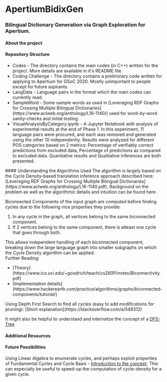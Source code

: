 

# ApertiumBidixGen

### Bilingual Dictionary Generation via Graph Exploration for Apertium.

#### About the project

#### Repository Structure
<ul>
<li>Codes - The directory contains the main codes (in C++) written for the project. More details are available in it's README file.
<li>Coding Challenge - The directory contains a preliminary code written for applying to Apertium for GSoC 2020. Mostly unimportant to people except for future aspirants.
<li>LangData - Language pairs in the format which the main codes can currently read.
<li>SampleWord - Some sample words as used in [Leveraging RDF Graphs for Crossing Multiple Bilingual Dictionaries](https://www.aclweb.org/anthology/L16-1140/) used for word-by-word sanity-checks and initial testing.
<li>VisualAnalysisByCategory.ipynb - A Jupyter Notebook with analysis of experimental results at the end of Phase 1. In this experiment, 11 language pairs were procured, and each was removed and generated using the other 10 independently. Results were analyzed for different POS categories based on 2 metrics: Percentage of verifiably correct predictions from excluded data, Percentage of predictions as compared to excluded data. Quantiative results and Qualitative inferences are both presented.
</ul>
#### Understanding the Algorithms Used
The algorithm is largely based on the Cycle Density-based translation inference approach described here: [Leveraging  RDF  Graphs for Crossing Multiple Bilingual Dictionaries](https://www.aclweb.org/anthology/L16-1140.pdf). Background on the problem as well as the algorithmic details and intuition can be found here.

Biconnected Components of the input graph are computed before finding cycles due to the following nice properties they provide:
<ol>
<li> In any cycle in the graph, all vertices belong to the same biconnected component.
<li> If 2 vertices belong to the same component, there is atleast one cycle that goes through both.
</ol>
This allows independent handling of each biconnected component, breaking down the large language graph into smaller subgraphs on which the Cycle Density algorithm can be applied.<br>
Further Reading:
<ul>
<li>[Theory](https://www.ics.uci.edu/~goodrich/teach/cs260P/notes/Biconnectivity.pdf) 
<li>[Implementation details](https://www.hackerearth.com/practice/algorithms/graphs/biconnected-components/tutorial/)
</ul>
Using Depth First Search to find all cycles (easy to add modifications for pruning): [Short explanation](https://stackoverflow.com/a/549312) <br>

It might also be helpful to understand and internalize the concept of a [DFS-Tree](https://codeforces.com/blog/entry/68138) <br>
#### Additional Resources

#### Future Possibilities
Using Linear Algebra to enumerate cycles, and perhaps exploit properties of Fundamental Cycles and Cycle Basis - [Introduction to the concept](https://www.codeproject.com/Articles/1158232/Enumerating-All-Cycles-in-an-Undirected-Graph). This can especially be useful to speed-up the computation of cycle-density for a given cycle.


